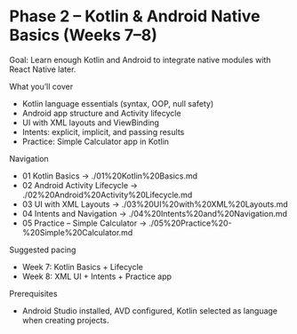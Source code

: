 # Phase 2 – Kotlin & Android Native Basics (Weeks 7–8)

Goal: Learn enough Kotlin and Android to integrate native modules with React Native later.

What you’ll cover
- Kotlin language essentials (syntax, OOP, null safety)
- Android app structure and Activity lifecycle
- UI with XML layouts and ViewBinding
- Intents: explicit, implicit, and passing results
- Practice: Simple Calculator app in Kotlin

Navigation
- 01 Kotlin Basics → ./01%20Kotlin%20Basics.md
- 02 Android Activity Lifecycle → ./02%20Android%20Activity%20Lifecycle.md
- 03 UI with XML Layouts → ./03%20UI%20with%20XML%20Layouts.md
- 04 Intents and Navigation → ./04%20Intents%20and%20Navigation.md
- 05 Practice – Simple Calculator → ./05%20Practice%20-%20Simple%20Calculator.md

Suggested pacing
- Week 7: Kotlin Basics + Lifecycle
- Week 8: XML UI + Intents + Practice app

Prerequisites
- Android Studio installed, AVD configured, Kotlin selected as language when creating projects.

